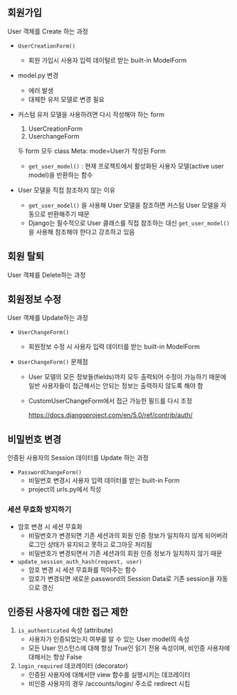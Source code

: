 ## 회원가입

User 객체를 Create 하는 과정

- `UserCreationForm()`
  - 회원 가입시 사용자 입력 데이털르 받는 built-in ModelForm
- model.py 변경
  - 에러 발생
  - 대체한 유저 모델로 변경 필요
- 커스텀 유저 모델을 사용하려면 다시 작성해야 하는 form

  1. UserCreationForm
  2. UserchangeForm

  두 form 모두 class Meta: mode=User가 작성된 Form

  - `get_user_model()` : 현재 프로젝트에서 활성화된 사용자 모델(active user model)을 반환하는 함수

- User 모델을 직접 참조하지 않는 이유
  - `get_user_model()` 을 사용해 User 모델을 참조하면 커스텀 User 모델을 자동으로 반환해주기 때문
  - Django는 필수적으로 User 클래스를 직접 참조하는 대신 `get_user_model()` 을 사용해 참조해야 한다고 강조하고 있음

## 회원 탈퇴

User 객체를 Delete하는 과정

## 회원정보 수정

User 객체를 Update하는 과정

- `UserChangeForm()`
  - 회원정보 수정 시 사용자 입력 데이터를 받는 built-in ModelForm
- `UserChangeForm()` 문제점

  - User 모델의 모든 정보들(fields)까지 모두 출력되어 수정이 가능하기 때문에 일반 사용자들이 접근해서는 안되는 정보는 출력하지 않도록 해야 함
  - CustomUserChangeForm에서 접근 가능한 필드를 다시 조정

    https://docs.djangoproject.com/en/5.0/ref/contrib/auth/

## 비밀번호 변경

인증된 사용자의 Session 데이터를 Update 하는 과정

- `PasswordChangeForm()`
  - 비밀번호 변경시 사용자 입력 데이터를 받는 built-in Form
  - project의 urls.py에서 작성

### 세션 무효화 방지하기

- 암호 변경 시 세션 무효화
  - 비밀번호가 변경되면 기존 세션과의 회원 인증 정보가 일치하지 않게 되어버려 로그인 상태가 유지되고 못하고 로그아웃 처리됨
  - 비밀번호가 변경되면서 기존 세션과의 회원 인증 정보가 일치하지 않기 때문
- `update_session_auth_hash(request, user)`
  - 암호 변경 시 세션 무효화를 막아주는 함수
  - 암호가 변경되면 새로운 password의 Session Data로 기존 session을 자동으로 갱신

## 인증된 사용자에 대한 접근 제한

1. `is_authenticated` 속성 (attribute)
   - 사용자가 인증되었는지 여부를 알 수 있는 User model의 속성
   - 모든 User 인스턴스에 대해 항상 True인 읽기 전용 속성이며, 비인증 사용자에 대해서는 항상 False
2. `login_required` 데코레이터 (decorator)
   - 인증된 사용자에 대해서먄 view 함수를 실행시키는 데코레이터
   - 비인증 사용자의 경우 /accounts/login/ 주소로 redirect 시킴
